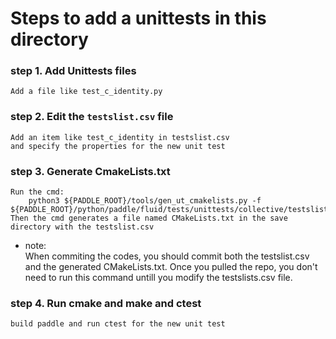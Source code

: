 # Steps to add a unittests in this directory
### step 1. Add Unittests files
    Add a file like test_c_identity.py
### step 2. Edit the `testslist.csv` file
    Add an item like test_c_identity in testslist.csv
    and specify the properties for the new unit test
### step 3. Generate CmakeLists.txt
    Run the cmd:
        python3 ${PADDLE_ROOT}/tools/gen_ut_cmakelists.py -f ${PADDLE_ROOT}/python/paddle/fluid/tests/unittests/collective/testslist.csv
    Then the cmd generates a file named CMakeLists.txt in the save directory with the testslist.csv

* note:  
When commiting the codes, you should commit both the testslist.csv and the generated CMakeLists.txt. Once you pulled the repo, you don't need to run this command untill you modify the testslists.csv file.
    
### step 4. Run cmake and make and ctest
    build paddle and run ctest for the new unit test
